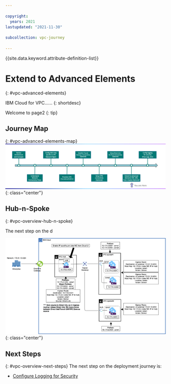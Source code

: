 ```yaml
---

copyright:
  years: 2021
lastupdated: "2021-11-30"

subcollection: vpc-journey

---
```


{{site.data.keyword.attribute-definition-list}}

# Extend to Advanced Elements
{: #vpc-advanced-elements}

IBM Cloud for VPC...... 
{: shortdesc}

Welcome to page2
{: tip}

## Journey Map
{: #vpc-advanced-elements-map}
![Architecture](images/advanced-elements/journey-map.png){: class="center"}



## Hub-n-Spoke
{: #vpc-overview-hub-n-spoke}

The next step on the d

![Architecture](images/advanced-elements/hub-and-spoke-standalone.png){: class="center"}




## Next Steps
{: #vpc-overview-next-steps}
The next step on the deployment journey is:
* [Configure Logging for Security](/docs/vpc-journey?topic=vpc-journey-vpc-logging)


